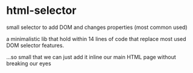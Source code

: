 # html-selector
small selector to add DOM and changes properties (most common used)

a minimalistic lib that hold within 14 lines of code that replace most used DOM selector features.

...so small that we can just add it inline our main HTML page without breaking our eyes
